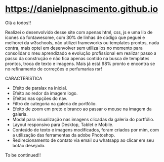 # https://danielpnascimento.github.io

Olá a todos!!

Realizei o desenvolvido desse site com apenas html, css, js e uma lib de ícones da fontawesome, com 30% de linhas de código que peguei e melhorei da w3schools, não utilizei frameworks ou templates prontos, nada contra, mais optei em desenvolver sem utiliza los no momento para consolidar o meu aprendizado e evolução profissional em realizar passo a passo da construção e não fica apenas contido na busca de templates prontos, troca de texto e imagens. Mais já está 98% pronto e encontra se no refinamento de correções e perfumarias rsr!

CARACTERÍSTICA

- Efeito de paralax na inicial.
- Efeito ao redor da imagem logo.
- Efeitos nas opções do nav.
- Filtro de categoria na galeria de portfólio.
- Efeito de zoom em preto e branco ao passar o mouse na imagem da galeria.
- Modal para visualização nas imagens clicadas da galeria do portfólio.
- Layout responsivo para Desktop, Tablet e Mobile.
- Conteúdo de texto e imagens modificados, foram criados por mim, com a utilização das ferramentas da adobe Photoshop.
- Redirecionamento de contato via email ou whatsapp ao clicar em seu botão desejado.


To be continued!!


